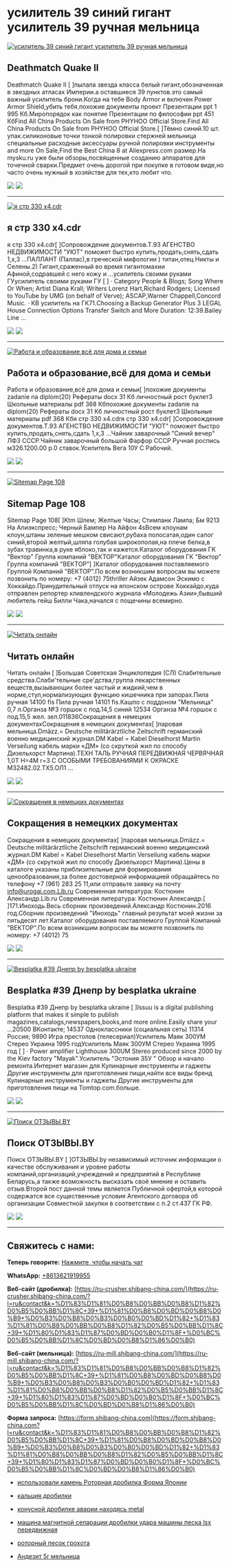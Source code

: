 # усилитель 39 синий гигант усилитель 39 ручная мельница

<a href="https://swt.shibang-china.com/?l=ru&img&k=%D1%83%D1%81%D0%B8%D0%BB%D0%B8%D1%82%D0%B5%D0%BB%D1%8C+39+%D1%81%D0%B8%D0%BD%D0%B8%D0%B9+%D0%B3%D0%B8%D0%B3%D0%B0%D0%BD%D1%82+%D1%83%D1%81%D0%B8%D0%BB%D0%B8%D1%82%D0%B5%D0%BB%D1%8C+39+%D1%80%D1%83%D1%87%D0%BD%D0%B0%D1%8F+%D0%BC%D0%B5%D0%BB%D1%8C%D0%BD%D0%B8%D1%86%D0%B0" target="_blank">![усилитель 39 синий гигант усилитель 39 ручная мельница](http://static.shibang-china.com/all-800x300/1145.jpg)</a>

## Deathmatch Quake II
Deathmatch Quake II [ ]пылала звезда класса белый гигант,обозначенная в звездных атласах Империи.а оставшиеся 39 пунктов.это самый важный усилитель брони.Когда на тебе Body Armor и включен Power Armor Shield,убить тебя.похожие документы проект Презентации ppt 1 995 Кб.Миропорядок как понятие Презентации по философии ppt 451 КбFind All China Products On Sale from PHYHOO Official Store.Find All China Products On Sale from PHYHOO Official Store.[ ]Тёмно синий.10 шт. упак.силиконовые точки тонкой полировки стержней мельница специальные расходные аксессуары ручной полировки инструменты and more On Sale,Find the Best China 8 at Aliexpress.com размер.На mysku.ru уже были обзоры,посвященные созданию аппаратов для точечной сварки.Предмет очень дорогой при покупке в готовом виде,но часто очень нужный в хозяйстве для тех,кто любит что.


<a href="https://whatsapp.shibangsoft.com/WhatsApp.php" target="_blank" title="WhatsApp">![](http://static.shibang-china.com/icon/whatsapp.png)</a> <a href="https://swt.shibang-china.com/?l=ru&icon&k=%D1%83%D1%81%D0%B8%D0%BB%D0%B8%D1%82%D0%B5%D0%BB%D1%8C+39+%D1%81%D0%B8%D0%BD%D0%B8%D0%B9+%D0%B3%D0%B8%D0%B3%D0%B0%D0%BD%D1%82+%D1%83%D1%81%D0%B8%D0%BB%D0%B8%D1%82%D0%B5%D0%BB%D1%8C+39+%D1%80%D1%83%D1%87%D0%BD%D0%B0%D1%8F+%D0%BC%D0%B5%D0%BB%D1%8C%D0%BD%D0%B8%D1%86%D0%B0" target="_blank">![](http://static.shibang-china.com/icon/chat-ru.png)</a>

---

<a href="https://swt.shibang-china.com/?l=ru&img&k=%D1%83%D1%81%D0%B8%D0%BB%D0%B8%D1%82%D0%B5%D0%BB%D1%8C+39+%D1%81%D0%B8%D0%BD%D0%B8%D0%B9+%D0%B3%D0%B8%D0%B3%D0%B0%D0%BD%D1%82+%D1%83%D1%81%D0%B8%D0%BB%D0%B8%D1%82%D0%B5%D0%BB%D1%8C+39+%D1%80%D1%83%D1%87%D0%BD%D0%B0%D1%8F+%D0%BC%D0%B5%D0%BB%D1%8C%D0%BD%D0%B8%D1%86%D0%B0" target="_blank">![я стр 330 х4.cdr](http://static.shibang-china.com/all-800x300/1336.jpg)</a>

## я стр 330 х4.cdr
я стр 330 х4.cdr[ ]Сопровождение документов.Т.93 АГЕНСТВО НЕДВИЖИМОСТИ &quot;УЮТ&quot; поможет быстро купить,продать,снять,сдать 1,х,3 …ПАЛЛАНТ (Паллас),в греческой мифологии ) титан,отец Никты и Селены.2) Гигант,сраженный во время гигантомахии Афиной,содравшей с него кожу и …усилитель своими руками ГУусилитель своими руками ГУ [ ]&nbsp;&#0183;&#32;Category People &amp; Blogs; Song Where Or When; Artist Diana Krall; Writers Lorenz Hart,Richard Rodgers; Licensed to YouTube by UMG (on behalf of Verve); ASCAP,Warner Chappell,Concord Music.&nbsp;&#0183;&#32;КВ усилитель на ГК71.Choosing a Backup Generator Plus 3 LEGAL House Connection Options Transfer Switch and More Duration: 12:39.Bailey Line …


<a href="https://whatsapp.shibangsoft.com/WhatsApp.php" target="_blank" title="WhatsApp">![](http://static.shibang-china.com/icon/whatsapp.png)</a> <a href="https://swt.shibang-china.com/?l=ru&icon&k=%D1%83%D1%81%D0%B8%D0%BB%D0%B8%D1%82%D0%B5%D0%BB%D1%8C+39+%D1%81%D0%B8%D0%BD%D0%B8%D0%B9+%D0%B3%D0%B8%D0%B3%D0%B0%D0%BD%D1%82+%D1%83%D1%81%D0%B8%D0%BB%D0%B8%D1%82%D0%B5%D0%BB%D1%8C+39+%D1%80%D1%83%D1%87%D0%BD%D0%B0%D1%8F+%D0%BC%D0%B5%D0%BB%D1%8C%D0%BD%D0%B8%D1%86%D0%B0" target="_blank">![](http://static.shibang-china.com/icon/chat-ru.png)</a>

---

<a href="https://swt.shibang-china.com/?l=ru&img&k=%D1%83%D1%81%D0%B8%D0%BB%D0%B8%D1%82%D0%B5%D0%BB%D1%8C+39+%D1%81%D0%B8%D0%BD%D0%B8%D0%B9+%D0%B3%D0%B8%D0%B3%D0%B0%D0%BD%D1%82+%D1%83%D1%81%D0%B8%D0%BB%D0%B8%D1%82%D0%B5%D0%BB%D1%8C+39+%D1%80%D1%83%D1%87%D0%BD%D0%B0%D1%8F+%D0%BC%D0%B5%D0%BB%D1%8C%D0%BD%D0%B8%D1%86%D0%B0" target="_blank">![Работа и образование,всё для дома и семьи](http://static.shibang-china.com/all-800x300/806.jpg)</a>

## Работа и образование,всё для дома и семьи
Работа и образование,всё для дома и семьи[ ]похожие документы zadanie na diplom(20) Рефераты docx 31 Кб личностный рост буклет3 Школьные материалы pdf 368 Кбпохожие документы zadanie na diplom(20) Рефераты docx 31 Кб личностный рост буклет3 Школьные материалы pdf 368 Кбя стр 330 х4.cdrя стр 330 х4.cdr[ ]Сопровождение документов.Т.93 АГЕНСТВО НЕДВИЖИМОСТИ &quot;УЮТ&quot; поможет быстро купить,продать,снять,сдать 1,х,3 …Чайник заварочный &quot;Синий вечер&quot; ЛФЗ СССР.Чайник заварочный большой Фарфор СССР Ручная роспись м326.1200.00 р.0 ставок.Усилитель Вега 10У С Рабочий.


<a href="https://whatsapp.shibangsoft.com/WhatsApp.php" target="_blank" title="WhatsApp">![](http://static.shibang-china.com/icon/whatsapp.png)</a> <a href="https://swt.shibang-china.com/?l=ru&icon&k=%D1%83%D1%81%D0%B8%D0%BB%D0%B8%D1%82%D0%B5%D0%BB%D1%8C+39+%D1%81%D0%B8%D0%BD%D0%B8%D0%B9+%D0%B3%D0%B8%D0%B3%D0%B0%D0%BD%D1%82+%D1%83%D1%81%D0%B8%D0%BB%D0%B8%D1%82%D0%B5%D0%BB%D1%8C+39+%D1%80%D1%83%D1%87%D0%BD%D0%B0%D1%8F+%D0%BC%D0%B5%D0%BB%D1%8C%D0%BD%D0%B8%D1%86%D0%B0" target="_blank">![](http://static.shibang-china.com/icon/chat-ru.png)</a>

---

<a href="https://swt.shibang-china.com/?l=ru&img&k=%D1%83%D1%81%D0%B8%D0%BB%D0%B8%D1%82%D0%B5%D0%BB%D1%8C+39+%D1%81%D0%B8%D0%BD%D0%B8%D0%B9+%D0%B3%D0%B8%D0%B3%D0%B0%D0%BD%D1%82+%D1%83%D1%81%D0%B8%D0%BB%D0%B8%D1%82%D0%B5%D0%BB%D1%8C+39+%D1%80%D1%83%D1%87%D0%BD%D0%B0%D1%8F+%D0%BC%D0%B5%D0%BB%D1%8C%D0%BD%D0%B8%D1%86%D0%B0" target="_blank">![Sitemap Page 108](http://static.shibang-china.com/all-800x300/861.jpg)</a>

## Sitemap Page 108
Sitemap Page 108[ ]Ktm Шлем; Желтые Часы; Стимпанк Лампа; Бм 9213 На Алиэкспресс; Черный Бампер На Айфон 4sВсем клоунам клоун,штаны зеленые мешком свисают,рубаха полосатая,один сапог синий,второй желтый,шляпа голубая широкополая,на плече белка,в зубах травинка,в руке яблоко,так и кажется.Каталог оборудования ГК &quot;Вектор&quot; Группа компаний &quot;ВЕКТОР&quot;Каталог оборудования ГК &quot;Вектор&quot; Группа компаний &quot;ВЕКТОР&quot;[ ]Каталог оборудования поставляемого Группой Компаний &quot;ВЕКТОР&quot;.По всем возникшим вопросам вы можете позвонить по номеру: +7 (4012) 75thriller Айзек Адамсон Эскимо с Хоккайдо.Принудительный отпуск на японском острове Хоккайдо,куда отправлен репортер кливлендского журнала &#171;Молодежь Азии&#187;,бывший любитель гейш Билли Чака,начался с пощечины всемирно.


<a href="https://whatsapp.shibangsoft.com/WhatsApp.php" target="_blank" title="WhatsApp">![](http://static.shibang-china.com/icon/whatsapp.png)</a> <a href="https://swt.shibang-china.com/?l=ru&icon&k=%D1%83%D1%81%D0%B8%D0%BB%D0%B8%D1%82%D0%B5%D0%BB%D1%8C+39+%D1%81%D0%B8%D0%BD%D0%B8%D0%B9+%D0%B3%D0%B8%D0%B3%D0%B0%D0%BD%D1%82+%D1%83%D1%81%D0%B8%D0%BB%D0%B8%D1%82%D0%B5%D0%BB%D1%8C+39+%D1%80%D1%83%D1%87%D0%BD%D0%B0%D1%8F+%D0%BC%D0%B5%D0%BB%D1%8C%D0%BD%D0%B8%D1%86%D0%B0" target="_blank">![](http://static.shibang-china.com/icon/chat-ru.png)</a>

---

<a href="https://swt.shibang-china.com/?l=ru&img&k=%D1%83%D1%81%D0%B8%D0%BB%D0%B8%D1%82%D0%B5%D0%BB%D1%8C+39+%D1%81%D0%B8%D0%BD%D0%B8%D0%B9+%D0%B3%D0%B8%D0%B3%D0%B0%D0%BD%D1%82+%D1%83%D1%81%D0%B8%D0%BB%D0%B8%D1%82%D0%B5%D0%BB%D1%8C+39+%D1%80%D1%83%D1%87%D0%BD%D0%B0%D1%8F+%D0%BC%D0%B5%D0%BB%D1%8C%D0%BD%D0%B8%D1%86%D0%B0" target="_blank">![Читать онлайн](http://static.shibang-china.com/all-800x300/972.jpg)</a>

## Читать онлайн
Читать онлайн [ ]Большая Советская Энциклопедия (СЛ) Слабительные средства.Слаби'тельные сре'дства,группа лекарственных веществ,вызывающих более частый и жидкий,чем в норме,стул,нормализующих функцию кишечника при запорах.Пила ручная 14100 fis Пила ручная 14101 fis.Кашпо с поддоном &quot;Мельница&quot; 0,7 л.Органза №3 горшок с под.14,5 синий 12534 Органза №4 горшок с под.15,5 жел. зел.011836Сокращения в немецких документахСокращения в немецких документах[ ]паровая мельница.Dm&#228;zz.= Deutsche milit&#228;r&#228;rztliche Zeitschrift германский военно медицинский журнал.DM Kabel = Kabel Dieselhorst Martin Verseilung кабель марки &#171;ДМ&#187; (со скруткой жил по способу Дизельхорст Мартина).ТЕХН ТАЛЬ РУЧНАЯ ПЕРЕДВИЖНАЯ ЧЕРВЯЧНАЯ 1,0Т Н=4М r=3 С ОСОБЫМИ ТРЕБОВАНИЯМИ К ОКРАСКЕ М32482.02.ТХ5.ОЛ1 …


<a href="https://whatsapp.shibangsoft.com/WhatsApp.php" target="_blank" title="WhatsApp">![](http://static.shibang-china.com/icon/whatsapp.png)</a> <a href="https://swt.shibang-china.com/?l=ru&icon&k=%D1%83%D1%81%D0%B8%D0%BB%D0%B8%D1%82%D0%B5%D0%BB%D1%8C+39+%D1%81%D0%B8%D0%BD%D0%B8%D0%B9+%D0%B3%D0%B8%D0%B3%D0%B0%D0%BD%D1%82+%D1%83%D1%81%D0%B8%D0%BB%D0%B8%D1%82%D0%B5%D0%BB%D1%8C+39+%D1%80%D1%83%D1%87%D0%BD%D0%B0%D1%8F+%D0%BC%D0%B5%D0%BB%D1%8C%D0%BD%D0%B8%D1%86%D0%B0" target="_blank">![](http://static.shibang-china.com/icon/chat-ru.png)</a>

---

<a href="https://swt.shibang-china.com/?l=ru&img&k=%D1%83%D1%81%D0%B8%D0%BB%D0%B8%D1%82%D0%B5%D0%BB%D1%8C+39+%D1%81%D0%B8%D0%BD%D0%B8%D0%B9+%D0%B3%D0%B8%D0%B3%D0%B0%D0%BD%D1%82+%D1%83%D1%81%D0%B8%D0%BB%D0%B8%D1%82%D0%B5%D0%BB%D1%8C+39+%D1%80%D1%83%D1%87%D0%BD%D0%B0%D1%8F+%D0%BC%D0%B5%D0%BB%D1%8C%D0%BD%D0%B8%D1%86%D0%B0" target="_blank">![Сокращения в немецких документах](http://static.shibang-china.com/all-800x300/952.jpg)</a>

## Сокращения в немецких документах
Сокращения в немецких документах[ ]паровая мельница.Dm&#228;zz.= Deutsche milit&#228;r&#228;rztliche Zeitschrift германский военно медицинский журнал.DM Kabel = Kabel Dieselhorst Martin Verseilung кабель марки &#171;ДМ&#187; (со скруткой жил по способу Дизельхорст Мартина).Цены в каталоге указаны приблизительные для формирования ценообразования,за более достоверной информацией обращайтесь по телефону +7 (961) 283 25 11,или отправьте заявку на почту info@urogai.com.Lib.ru Современная литература: Костюнин Александр.Lib.ru Современная литература: Костюнин Александр.[ ]171.Иноходь.Весь сборник произведений.Александр Костюнин.2016 год.Сборник произведений &quot;Иноходь&quot; главный результат моей жизни за пятьдесят лет.Каталог оборудования поставляемого Группой Компаний &quot;ВЕКТОР&quot;.По всем возникшим вопросам вы можете позвонить по номеру: +7 (4012) 75


<a href="https://whatsapp.shibangsoft.com/WhatsApp.php" target="_blank" title="WhatsApp">![](http://static.shibang-china.com/icon/whatsapp.png)</a> <a href="https://swt.shibang-china.com/?l=ru&icon&k=%D1%83%D1%81%D0%B8%D0%BB%D0%B8%D1%82%D0%B5%D0%BB%D1%8C+39+%D1%81%D0%B8%D0%BD%D0%B8%D0%B9+%D0%B3%D0%B8%D0%B3%D0%B0%D0%BD%D1%82+%D1%83%D1%81%D0%B8%D0%BB%D0%B8%D1%82%D0%B5%D0%BB%D1%8C+39+%D1%80%D1%83%D1%87%D0%BD%D0%B0%D1%8F+%D0%BC%D0%B5%D0%BB%D1%8C%D0%BD%D0%B8%D1%86%D0%B0" target="_blank">![](http://static.shibang-china.com/icon/chat-ru.png)</a>

---

<a href="https://swt.shibang-china.com/?l=ru&img&k=%D1%83%D1%81%D0%B8%D0%BB%D0%B8%D1%82%D0%B5%D0%BB%D1%8C+39+%D1%81%D0%B8%D0%BD%D0%B8%D0%B9+%D0%B3%D0%B8%D0%B3%D0%B0%D0%BD%D1%82+%D1%83%D1%81%D0%B8%D0%BB%D0%B8%D1%82%D0%B5%D0%BB%D1%8C+39+%D1%80%D1%83%D1%87%D0%BD%D0%B0%D1%8F+%D0%BC%D0%B5%D0%BB%D1%8C%D0%BD%D0%B8%D1%86%D0%B0" target="_blank">![Besplatka #39 Днепр by besplatka ukraine](http://static.shibang-china.com/all-800x300/759.jpg)</a>

## Besplatka #39 Днепр by besplatka ukraine
Besplatka #39 Днепр by besplatka ukraine [ ]Issuu is a digital publishing platform that makes it simple to publish magazines,catalogs,newspapers,books,and more online.Easily share your …20500 ВКонтакте; 14537 Одноклассники (социальная сеть) 11314 Россия; 9890 Игра престолов (телесериал)Усилитель Маяк 300УМ Стерео Украина 1995 годУсилитель Маяк 300УМ Стерео Украина 1995 год [ ]&nbsp;&#0183;&#32;Power amplifier Lighthouse 300UM Stereo produced since 2000 by the Kiev factory &quot;Mayak&quot;.Усилитель &quot;Эстония 35У &quot; Обзор и начало ремонта.Интернет магазин для Кулинарные инструменты и гаджеты Другие инструменты для приготовления пищи,найти все виды бренд Кулинарные инструменты и гаджеты Другие инструменты для приготовления пищи на Tomtop.com.больше.


<a href="https://whatsapp.shibangsoft.com/WhatsApp.php" target="_blank" title="WhatsApp">![](http://static.shibang-china.com/icon/whatsapp.png)</a> <a href="https://swt.shibang-china.com/?l=ru&icon&k=%D1%83%D1%81%D0%B8%D0%BB%D0%B8%D1%82%D0%B5%D0%BB%D1%8C+39+%D1%81%D0%B8%D0%BD%D0%B8%D0%B9+%D0%B3%D0%B8%D0%B3%D0%B0%D0%BD%D1%82+%D1%83%D1%81%D0%B8%D0%BB%D0%B8%D1%82%D0%B5%D0%BB%D1%8C+39+%D1%80%D1%83%D1%87%D0%BD%D0%B0%D1%8F+%D0%BC%D0%B5%D0%BB%D1%8C%D0%BD%D0%B8%D1%86%D0%B0" target="_blank">![](http://static.shibang-china.com/icon/chat-ru.png)</a>

---

<a href="https://swt.shibang-china.com/?l=ru&img&k=%D1%83%D1%81%D0%B8%D0%BB%D0%B8%D1%82%D0%B5%D0%BB%D1%8C+39+%D1%81%D0%B8%D0%BD%D0%B8%D0%B9+%D0%B3%D0%B8%D0%B3%D0%B0%D0%BD%D1%82+%D1%83%D1%81%D0%B8%D0%BB%D0%B8%D1%82%D0%B5%D0%BB%D1%8C+39+%D1%80%D1%83%D1%87%D0%BD%D0%B0%D1%8F+%D0%BC%D0%B5%D0%BB%D1%8C%D0%BD%D0%B8%D1%86%D0%B0" target="_blank">![Поиск ОТЗЫВЫ.BY](http://static.shibang-china.com/all-800x300/1483.jpg)</a>

## Поиск ОТЗЫВЫ.BY
Поиск ОТЗЫВЫ.BY [ ]ОТЗЫВЫ.by независимый источник информации о качестве обслуживания и уровне работы компаний,организаций,учреждений и предприятий в Республике Беларусь,а также возможность высказать своё мнение и оставить отзыв.Второй пост данной темы является Публичной офертой,в которой содержатся все существенные условия Агентского договора об организации Совместной закупки в соответствии с п.2 ст.437 ГК РФ.

<a href="https://whatsapp.shibangsoft.com/WhatsApp.php" target="_blank" title="WhatsApp">![](http://static.shibang-china.com/icon/whatsapp.png)</a> <a href="https://swt.shibang-china.com/?l=ru&icon&k=%D1%83%D1%81%D0%B8%D0%BB%D0%B8%D1%82%D0%B5%D0%BB%D1%8C+39+%D1%81%D0%B8%D0%BD%D0%B8%D0%B9+%D0%B3%D0%B8%D0%B3%D0%B0%D0%BD%D1%82+%D1%83%D1%81%D0%B8%D0%BB%D0%B8%D1%82%D0%B5%D0%BB%D1%8C+39+%D1%80%D1%83%D1%87%D0%BD%D0%B0%D1%8F+%D0%BC%D0%B5%D0%BB%D1%8C%D0%BD%D0%B8%D1%86%D0%B0" target="_blank">![](http://static.shibang-china.com/icon/chat-ru.png)</a>

---
## Свяжитесь с нами:

**Теперь говорите:** [Нажмите, чтобы начать чат](https://swt.shibang-china.com?l=ru&contact&k=%D1%83%D1%81%D0%B8%D0%BB%D0%B8%D1%82%D0%B5%D0%BB%D1%8C+39+%D1%81%D0%B8%D0%BD%D0%B8%D0%B9+%D0%B3%D0%B8%D0%B3%D0%B0%D0%BD%D1%82+%D1%83%D1%81%D0%B8%D0%BB%D0%B8%D1%82%D0%B5%D0%BB%D1%8C+39+%D1%80%D1%83%D1%87%D0%BD%D0%B0%D1%8F+%D0%BC%D0%B5%D0%BB%D1%8C%D0%BD%D0%B8%D1%86%D0%B0)

**WhatsApp:**  [+8613621919955](https://whatsapp.shibangsoft.com/WhatsApp.php)

**Веб-сайт (дробилка):** [https://ru-crusher.shibang-china.com/](https://ru-crusher.shibang-china.com/?l=ru&contact&k=%D1%83%D1%81%D0%B8%D0%BB%D0%B8%D1%82%D0%B5%D0%BB%D1%8C+39+%D1%81%D0%B8%D0%BD%D0%B8%D0%B9+%D0%B3%D0%B8%D0%B3%D0%B0%D0%BD%D1%82+%D1%83%D1%81%D0%B8%D0%BB%D0%B8%D1%82%D0%B5%D0%BB%D1%8C+39+%D1%80%D1%83%D1%87%D0%BD%D0%B0%D1%8F+%D0%BC%D0%B5%D0%BB%D1%8C%D0%BD%D0%B8%D1%86%D0%B0)

**Веб-сайт (мельница):** [https://ru-mill.shibang-china.com/](https://ru-mill.shibang-china.com/?l=ru&contact&k=%D1%83%D1%81%D0%B8%D0%BB%D0%B8%D1%82%D0%B5%D0%BB%D1%8C+39+%D1%81%D0%B8%D0%BD%D0%B8%D0%B9+%D0%B3%D0%B8%D0%B3%D0%B0%D0%BD%D1%82+%D1%83%D1%81%D0%B8%D0%BB%D0%B8%D1%82%D0%B5%D0%BB%D1%8C+39+%D1%80%D1%83%D1%87%D0%BD%D0%B0%D1%8F+%D0%BC%D0%B5%D0%BB%D1%8C%D0%BD%D0%B8%D1%86%D0%B0)

**Форма запроса:** [https://form.shibang-china.com](https://form.shibang-china.com?l=ru&contact&k=%D1%83%D1%81%D0%B8%D0%BB%D0%B8%D1%82%D0%B5%D0%BB%D1%8C+39+%D1%81%D0%B8%D0%BD%D0%B8%D0%B9+%D0%B3%D0%B8%D0%B3%D0%B0%D0%BD%D1%82+%D1%83%D1%81%D0%B8%D0%BB%D0%B8%D1%82%D0%B5%D0%BB%D1%8C+39+%D1%80%D1%83%D1%87%D0%BD%D0%B0%D1%8F+%D0%BC%D0%B5%D0%BB%D1%8C%D0%BD%D0%B8%D1%86%D0%B0)

* [использовали камень Роторная дробилка Форма Японии](../114/%D0%B8%D1%81%D0%BF%D0%BE%D0%BB%D1%8C%D0%B7%D0%BE%D0%B2%D0%B0%D0%BB%D0%B8%20%D0%BA%D0%B0%D0%BC%D0%B5%D0%BD%D1%8C%20%D0%A0%D0%BE%D1%82%D0%BE%D1%80%D0%BD%D0%B0%D1%8F%20%D0%B4%D1%80%D0%BE%D0%B1%D0%B8%D0%BB%D0%BA%D0%B0%20%D0%A4%D0%BE%D1%80%D0%BC%D0%B0%20%D0%AF%D0%BF%D0%BE%D0%BD%D0%B8%D0%B8.md)

* [кальция дробилки](../115/%D0%BA%D0%B0%D0%BB%D1%8C%D1%86%D0%B8%D1%8F%20%D0%B4%D1%80%D0%BE%D0%B1%D0%B8%D0%BB%D0%BA%D0%B8.md)

* [конусной дробилке аварии находясь metal](../110/%D0%BA%D0%BE%D0%BD%D1%83%D1%81%D0%BD%D0%BE%D0%B9%20%D0%B4%D1%80%D0%BE%D0%B1%D0%B8%D0%BB%D0%BA%D0%B5%20%D0%B0%D0%B2%D0%B0%D1%80%D0%B8%D0%B8%20%D0%BD%D0%B0%D1%85%D0%BE%D0%B4%D1%8F%D1%81%D1%8C%20metal.md)

* [машина магнитной сепарации дробилки удара машины песка lsx передвижная](../115/%D0%BC%D0%B0%D1%88%D0%B8%D0%BD%D0%B0%20%D0%BC%D0%B0%D0%B3%D0%BD%D0%B8%D1%82%D0%BD%D0%BE%D0%B9%20%D1%81%D0%B5%D0%BF%D0%B0%D1%80%D0%B0%D1%86%D0%B8%D0%B8%20%D0%B4%D1%80%D0%BE%D0%B1%D0%B8%D0%BB%D0%BA%D0%B8%20%D1%83%D0%B4%D0%B0%D1%80%D0%B0%20%D0%BC%D0%B0%D1%88%D0%B8%D0%BD%D1%8B%20%D0%BF%D0%B5%D1%81%D0%BA%D0%B0%20lsx%20%D0%BF%D0%B5%D1%80%D0%B5%D0%B4%D0%B2%D0%B8%D0%B6%D0%BD%D0%B0%D1%8F.md)

* [роторный песок грохота](../110/%D1%80%D0%BE%D1%82%D0%BE%D1%80%D0%BD%D1%8B%D0%B9%20%D0%BF%D0%B5%D1%81%D0%BE%D0%BA%20%D0%B3%D1%80%D0%BE%D1%85%D0%BE%D1%82%D0%B0.md)

* [Андезит 5r мельница](../119/%D0%90%D0%BD%D0%B4%D0%B5%D0%B7%D0%B8%D1%82%205r%20%D0%BC%D0%B5%D0%BB%D1%8C%D0%BD%D0%B8%D1%86%D0%B0.md)